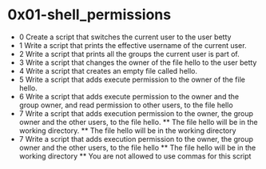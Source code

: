 # 0x01-shell_permissions
* 0 Create a script that switches the current user to the user betty
* 1 Write a script that prints the effective username of the current user.
* 2 Write a script that prints all the groups the current user is part of.
* 3 Write a script that changes the owner of the file hello to the user betty
* 4 Write a script that creates an empty file called hello.
* 5 Write a script that adds execute permission to the owner of the file hello.
* 6 Write a script that adds execute permission to the owner and the group owner, and read permission to other users, to the file hello
* 7 Write a script that adds execution permission to the owner, the group owner and the other users, to the file hello.   ** The file hello will be in the working directory.  ** The file hello will be in the working directory
* 7 Write a script that adds execution permission to the owner, the group owner and the other users, to the file hello
  ** The file hello will be in the working directory
  ** You are not allowed to use commas for this script
